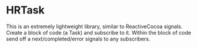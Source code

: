 # HRTask

This is an extremely lightweight library, similar to ReactiveCocoa signals. Create a block of code (a Task) and subscribe to it. Within the block of code send off a next/completed/error signals to any subscribers. 
